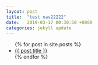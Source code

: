 ```yaml
---
layout: post
title:  "test nav22222"
date:   2019-03-17 00:30:50 +0800
categories: jekyll update
---
```

<ul>
  {% for post in site.posts %}
    <li>
      <a href="{{ post.url }}">{{ post.title }}</a>
    </li>
  {% endfor %}
</ul>
